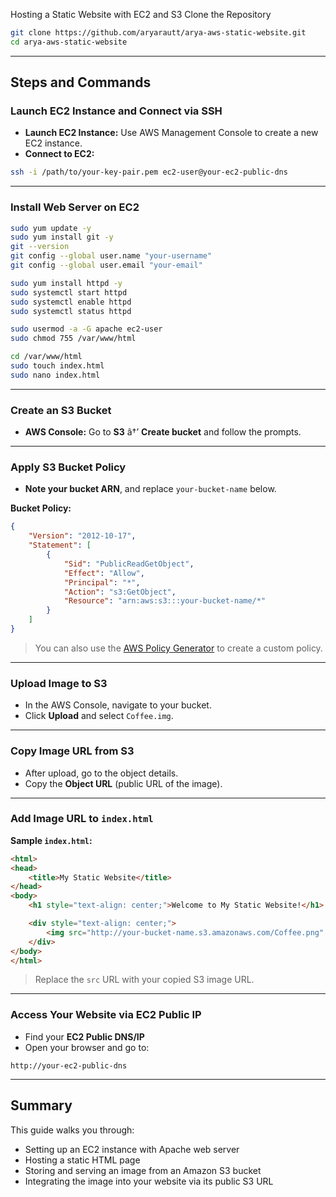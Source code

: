 ﻿Hosting a Static Website with EC2 and S3
Clone the Repository

```bash
git clone https://github.com/aryarautt/arya-aws-static-website.git
cd arya-aws-static-website
```

---

## Steps and Commands

### Launch EC2 Instance and Connect via SSH

* **Launch EC2 Instance:** Use AWS Management Console to create a new EC2 instance.
* **Connect to EC2:**

```bash
ssh -i /path/to/your-key-pair.pem ec2-user@your-ec2-public-dns
```

---

### Install Web Server on EC2

```bash
sudo yum update -y
sudo yum install git -y
git --version
git config --global user.name "your-username"
git config --global user.email "your-email"

sudo yum install httpd -y
sudo systemctl start httpd
sudo systemctl enable httpd
sudo systemctl status httpd

sudo usermod -a -G apache ec2-user
sudo chmod 755 /var/www/html

cd /var/www/html
sudo touch index.html
sudo nano index.html
```

---

### Create an S3 Bucket

* **AWS Console:** Go to **S3** â†’ **Create bucket** and follow the prompts.

---

### Apply S3 Bucket Policy

* **Note your bucket ARN**, and replace `your-bucket-name` below.

**Bucket Policy:**

```json
{
    "Version": "2012-10-17",
    "Statement": [
        {
            "Sid": "PublicReadGetObject",
            "Effect": "Allow",
            "Principal": "*",
            "Action": "s3:GetObject",
            "Resource": "arn:aws:s3:::your-bucket-name/*"
        }
    ]
}
```

> You can also use the [AWS Policy Generator](https://awspolicygen.s3.amazonaws.com/policygen.html) to create a custom policy.

---

### Upload Image to S3

* In the AWS Console, navigate to your bucket.
* Click **Upload** and select `Coffee.img`.

---

### Copy Image URL from S3

* After upload, go to the object details.
* Copy the **Object URL** (public URL of the image).

---

### Add Image URL to `index.html`

**Sample `index.html`:**

```html
<html>
<head>
    <title>My Static Website</title>
</head>
<body>
    <h1 style="text-align: center;">Welcome to My Static Website!</h1>

    <div style="text-align: center;">
        <img src="http://your-bucket-name.s3.amazonaws.com/Coffee.png" alt="Coffee Image">
    </div>
</body>
</html>

```

> Replace the `src` URL with your copied S3 image URL.

---

### Access Your Website via EC2 Public IP

* Find your **EC2 Public DNS/IP**
* Open your browser and go to:

```
http://your-ec2-public-dns
```

---

## Summary

This guide walks you through:

* Setting up an EC2 instance with Apache web server
* Hosting a static HTML page
* Storing and serving an image from an Amazon S3 bucket
* Integrating the image into your website via its public S3 URL

